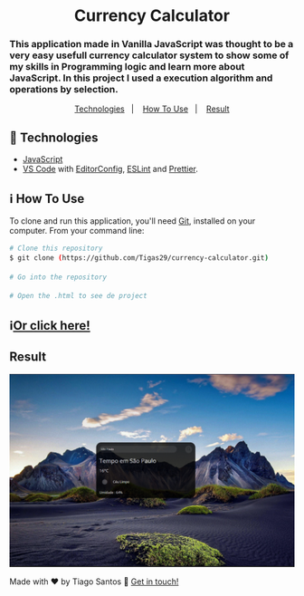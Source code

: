 <h1 align="center">
Currency Calculator
</h1>
<h3> 
This application made in Vanilla JavaScript was thought to be a very easy usefull currency calculator system 
to show some of my skills in Programming logic and learn more about JavaScript. In this project I used a execution algorithm and operations by selection.

</h3>
  
  
<p align="center">
  <a href="#rocket-technologies">Technologies</a>&nbsp;&nbsp;&nbsp;|&nbsp;&nbsp;&nbsp;
  <a href="#information_source-how-to-use">How To Use</a>&nbsp;&nbsp;&nbsp;|&nbsp;&nbsp;&nbsp;
  <a href="#result">Result</a>
</p>

## :rocket: Technologies

- [JavaScript](https://developer.mozilla.org/pt-BR/docs/Web/JavaScript)
- [VS Code](https://code.visualstudio.com/) with [EditorConfig](https://editorconfig.org/), [ESLint](https://eslint.org/) and [Prettier](https://prettier.io/).

## :information_source: How To Use

To clone and run this application, you'll need [Git](https://git-scm.com), installed on your computer. From your command line:

```bash
# Clone this repository
$ git clone (https://github.com/Tigas29/currency-calculator.git)

# Go into the repository

# Open the .html to see de project


```

## :information_source:[Or click here!](https://currency-calculator-mocha.vercel.app/)

## Result

<p align=center>
<img src="https://github.com/Tigas29/weather-forecast-system/blob/main/assets/result.png" width="800">
</p>

Made with ♥ by Tiago Santos :wave: [Get in touch!](https://www.linkedin.com/in/tiagosantos-dev/)
